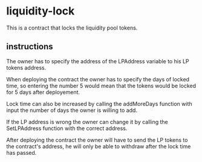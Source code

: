 # liquidity-lock
This is a contract that locks the liquidity pool tokens.

## instructions

The owner has to specify the address of the LPAddress variable to his LP tokens address.

When deploying the contract the owner has to specify the days of locked time, so entering the number 5 would mean that the tokens would be locked for 5 days after deployement.

Lock time can also be increased by calling the addMoreDays function with input the number of days the owner is willing to add.

If the LP address is wrong the owner can change it by calling the SetLPAddress function with the correct address.

After deploying the contract the owner will have to send the LP tokens to the contract's address, he will only be able to withdraw after the lock time has passed.
